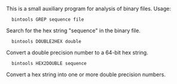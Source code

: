 This is a small auxiliary program for analysis of binary files. Usage:

```
  bintools GREP sequence file
```

Search for the hex string "sequence" in the binary file. 

```
  bintools DOUBLE2HEX double
```

Convert a double precision number to a 64-bit hex string.

```
  bintools HEX2DOUBLE sequence
```

Convert a hex string into one or more double precision numbers.


